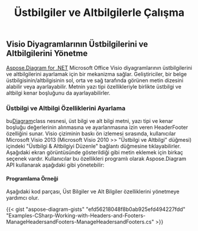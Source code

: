 ﻿---
title: Üstbilgiler ve Altbilgilerle Çalışma
type: docs
weight: 140
url: /tr/net/working-with-headers-and-footers/
description: Bu bölümde, Microsoft Office Visio'in üstbilgilerinin ve altbilgilerinin Aspose.Diagram ile nasıl ayarlanacağı açıklanmaktadır.
---
## **Visio Diyagramlarının Üstbilgilerini ve Altbilgilerini Yönetme**
[Aspose.Diagram for .NET](https://products.aspose.com/diagram/net/) Microsoft Office Visio diyagramlarının üstbilgilerini ve altbilgilerini ayarlamak için bir mekanizma sağlar. Geliştiriciler, bir belge üstbilgisinin/altbilgisinin sol, orta ve sağ tarafında görünen metin dizesini alabilir veya ayarlayabilir. Metnin yazı tipi özellikleriyle birlikte üstbilgi ve altbilgi kenar boşluğunu da ayarlayabilirler.
### **Üstbilgi ve Altbilgi Özelliklerini Ayarlama**
 bu[Diagram](http://www.aspose.com/api/net/diagram/aspose.diagram/diagram)class nesnesi, üst bilgi ve alt bilgi metni, yazı tipi ve kenar boşluğu değerlerinin alınmasına ve ayarlanmasına izin veren HeaderFooter özelliğini sunar. Visio çiziminin baskı ön izlemesi sırasında, kullanıcılar Microsoft Visio 2013 (Microsoft Visio 2010 >> "Üstbilgi ve Altbilgi" düğmesi) içindeki "Üstbilgi & Altbilgiyi Düzenle" bağlantı düğmesine tıklayabilirler. Aşağıdaki ekran görüntüsünde gösterildiği gibi metin eklemek için birkaç seçenek vardır. Kullanıcılar bu özellikleri programlı olarak Aspose.Diagram API kullanarak aşağıdaki gibi yönetebilir:
#### **Programlama Örneği**
Aşağıdaki kod parçası, Üst Bilgiler ve Alt Bilgiler özelliklerini yönetmeye yardımcı olur.

{{< gist "aspose-diagram-gists" "efd56218048f8b0ab925efd494227fdd" "Examples-CSharp-Working-with-Headers-and-Footers-ManageHeadersandFooters-ManageHeadersandFooters.cs" >}}
